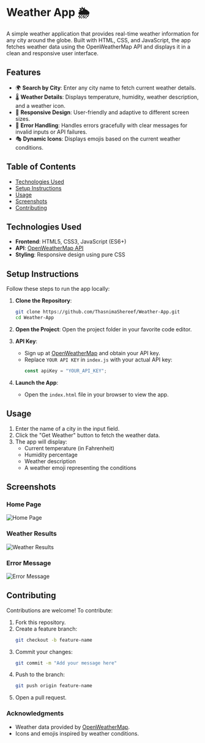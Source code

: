 # Weather App 🌦️

A simple weather application that provides real-time weather information for any city around the globe. Built with HTML, CSS, and JavaScript, the app fetches weather data using the OpenWeatherMap API and displays it in a clean and responsive user interface.

## Features

- 🌍 **Search by City**: Enter any city name to fetch current weather details.
- 🌡️ **Weather Details**: Displays temperature, humidity, weather description, and a weather icon.
- 🎨 **Responsive Design**: User-friendly and adaptive to different screen sizes.
- 🔄 **Error Handling**: Handles errors gracefully with clear messages for invalid inputs or API failures.
- 🎭 **Dynamic Icons**: Displays emojis based on the current weather conditions.

## Table of Contents

- [Technologies Used](#technologies-used)
- [Setup Instructions](#setup-instructions)
- [Usage](#usage)
- [Screenshots](#screenshots)
- [Contributing](#contributing)

## Technologies Used

- **Frontend**: HTML5, CSS3, JavaScript (ES6+)
- **API**: [OpenWeatherMap API](https://openweathermap.org/api)
- **Styling**: Responsive design using pure CSS

## Setup Instructions

Follow these steps to run the app locally:

1. **Clone the Repository**:
   ```bash
   git clone https://github.com/ThasnimaShereef/Weather-App.git
   cd Weather-App

2. **Open the Project**:
   Open the project folder in your favorite code editor.

3. **API Key**:
   - Sign up at [OpenWeatherMap](https://openweathermap.org/) and obtain your API key.
   - Replace `YOUR API KEY` in `index.js` with your actual API key:
     ```javascript
     const apiKey = "YOUR_API_KEY";
     ```

4. **Launch the App**:
   - Open the `index.html` file in your browser to view the app.

## Usage

1. Enter the name of a city in the input field.
2. Click the "Get Weather" button to fetch the weather data.
3. The app will display:
   - Current temperature (in Fahrenheit)
   - Humidity percentage
   - Weather description
   - A weather emoji representing the conditions

## Screenshots

### Home Page
![Home Page](homepage.PNG)

### Weather Results
![Weather Results](screenshot.png)

### Error Message
![Error Message](error.PNG)

## Contributing

Contributions are welcome! To contribute:

1. Fork this repository.
2. Create a feature branch:
   ```bash
   git checkout -b feature-name
   ```
3. Commit your changes:
   ```bash
   git commit -m "Add your message here"
   ```
4. Push to the branch:
   ```bash
   git push origin feature-name
   ```
5. Open a pull request.

### Acknowledgments

- Weather data provided by [OpenWeatherMap](https://openweathermap.org/).
- Icons and emojis inspired by weather conditions.
